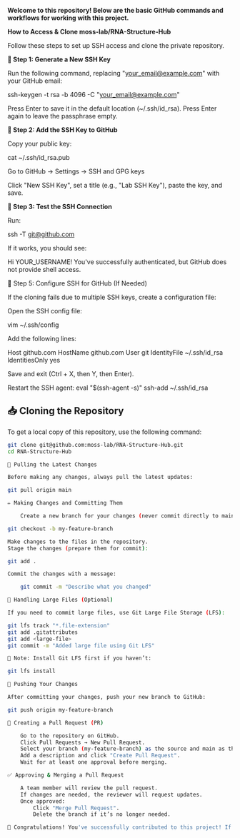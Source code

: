 **Welcome to this repository! Below are the basic GitHub commands and workflows for working with this project.**



**How to Access & Clone moss-lab/RNA-Structure-Hub**

Follow these steps to set up SSH access and clone the private repository. 

**🚀 Step 1: Generate a New SSH Key**

Run the following command, replacing "your_email@example.com" with your GitHub email:

ssh-keygen -t rsa -b 4096 -C "your_email@example.com"

Press Enter to save it in the default location (~/.ssh/id_rsa).
Press Enter again to leave the passphrase empty.

**🚀 Step 2: Add the SSH Key to GitHub**

Copy your public key:

cat ~/.ssh/id_rsa.pub

Go to GitHub → Settings → SSH and GPG keys

Click "New SSH Key", set a title (e.g., "Lab SSH Key"), paste the key, and save.

**🚀 Step 3: Test the SSH Connection**

Run:

ssh -T git@github.com

If it works, you should see:

Hi YOUR_USERNAME! You've successfully authenticated, but GitHub does not provide shell access.

🚀 Step 5: Configure SSH for GitHub (If Needed)

If the cloning fails due to multiple SSH keys, create a configuration file:

Open the SSH config file:

vim ~/.ssh/config

Add the following lines:

Host github.com HostName github.com User git IdentityFile ~/.ssh/id_rsa IdentitiesOnly yes

Save and exit (Ctrl + X, then Y, then Enter).

Restart the SSH agent:
eval "$(ssh-agent -s)" ssh-add ~/.ssh/id_rsa



## 📥 Cloning the Repository
To get a local copy of this repository, use the following command:
```bash
git clone git@github.com:moss-lab/RNA-Structure-Hub.git
cd RNA-Structure-Hub

🔄 Pulling the Latest Changes

Before making any changes, always pull the latest updates:

git pull origin main

✏️ Making Changes and Committing Them

    Create a new branch for your changes (never commit directly to main):

git checkout -b my-feature-branch

Make changes to the files in the repository.
Stage the changes (prepare them for commit):

git add .

Commit the changes with a message:

    git commit -m "Describe what you changed"

📂 Handling Large Files (Optional)

If you need to commit large files, use Git Large File Storage (LFS):

git lfs track "*.file-extension"
git add .gitattributes
git add <large-file>
git commit -m "Added large file using Git LFS"

🚀 Note: Install Git LFS first if you haven’t:

git lfs install

🚀 Pushing Your Changes

After committing your changes, push your new branch to GitHub:

git push origin my-feature-branch

🔄 Creating a Pull Request (PR)

    Go to the repository on GitHub.
    Click Pull Requests → New Pull Request.
    Select your branch (my-feature-branch) as the source and main as the target.
    Add a description and click "Create Pull Request".
    Wait for at least one approval before merging.

✅ Approving & Merging a Pull Request

    A team member will review the pull request.
    If changes are needed, the reviewer will request updates.
    Once approved:
        Click "Merge Pull Request".
        Delete the branch if it’s no longer needed.

🎉 Congratulations! You've successfully contributed to this project! If you have any questions, reach out to the team. 🚀
